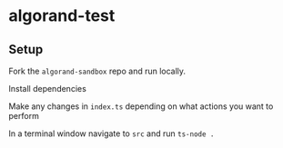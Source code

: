 # algorand-test
 
## Setup

Fork the `algorand-sandbox` repo and run locally.

Install dependencies

Make any changes in `index.ts` depending on what actions you want to perform

In a terminal window navigate to `src` and run `ts-node .`
